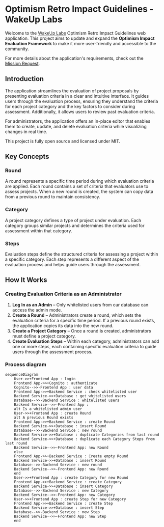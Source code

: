 # Optimism Retro Impact Guidelines - WakeUp Labs

Welcome to the [WakeUp Labs](https://www.wakeuplabs.io/) Optimism Retro Impact Guidelines web application. This project aims to update and expand the **Optimism Impact Evaluation Framework** to make it more user-friendly and accessible to the community.

For more details about the application's requirements, check out the [Mission Request](https://gov.optimism.io/t/ready-to-vote-making-impact-evaluation-accessible/7489).

## Introduction

The application streamlines the evaluation of project proposals by presenting evaluation criteria in a clear and intuitive interface. It guides users through the evaluation process, ensuring they understand the criteria for each project category and the key factors to consider during assessment. Additionally, it allows users to review past evaluation criteria.

For administrators, the application offers an in-place editor that enables them to create, update, and delete evaluation criteria while visualizing changes in real time.

This project is fully open source and licensed under MIT.

## Key Concepts

### Round

A round represents a specific time period during which evaluation criteria are applied. Each round contains a set of criteria that evaluators use to assess projects. When a new round is created, the system can copy data from a previous round to maintain consistency.

### Category

A project category defines a type of project under evaluation. Each category groups similar projects and determines the criteria used for assessment within that category.

### Steps

Evaluation steps define the structured criteria for assessing a project within a specific category. Each step represents a different aspect of the evaluation process and helps guide users through the assessment.

## How It Works

### Creating Evaluation Criteria as an Administrator

1. **Log In as an Admin** – Only whitelisted users from our database can access the admin mode.
2. **Create a Round** – Administrators create a round, which sets the evaluation criteria for a specific time period. If a previous round exists, the application copies its data into the new round.
3. **Create a Project Category** – Once a round is created, administrators must define a project category.
4. **Create Evaluation Steps** – Within each category, administrators can add one or more steps, each containing specific evaluation criteria to guide users through the assessment process.

### Process diagram

```mermaid
sequenceDiagram
    User->>+Frontend App : login
    Frontend App->>+Cognito : authenticate
    Cognito-->>-Frontend App : user data
    Frontend App->>+Backend Service : check whitelisted user
    Backend Service->>+Database : get whitelisted users
    Database-->>-Backend Service : whitelisted users
    Backend Service-->>-Frontend App :
    alt Is a whitelisted admin user
    User->>+Frontend App : create Round
    alt A previous Round exists
    Frontend App->>+Backend Service : create Round
    Backend Service->>+Database : insert Round
    Database-->>-Backend Service : new round
    Backend Service->>+Database : duplicate Categories from last round
    Backend Service->>+Database : duplicate each Category Steps from last round
    Backend Service-->>-Frontend App: new Round
    else
    Frontend App->>+Backend Service : Create empty Round
    Backend Service->>+Database : insert Round
    Database-->>-Backend Service : new round
    Backend Service-->>-Frontend App: new Round
    end
    User->>+Frontend App : create Category for new Round
    Frontend App->>+Backend Service : create Category
    Backend Service->>+Database : insert Category
    Database-->>-Backend Service : new Category
    Backend Service-->>-Frontend App: new Category
    User->>+Frontend App : create Step for new Category
    Frontend App->>+Backend Service : create Step
    Backend Service->>+Database : insert Step
    Database-->>-Backend Service : new Step
    Backend Service-->>-Frontend App: new Step
    end
```
